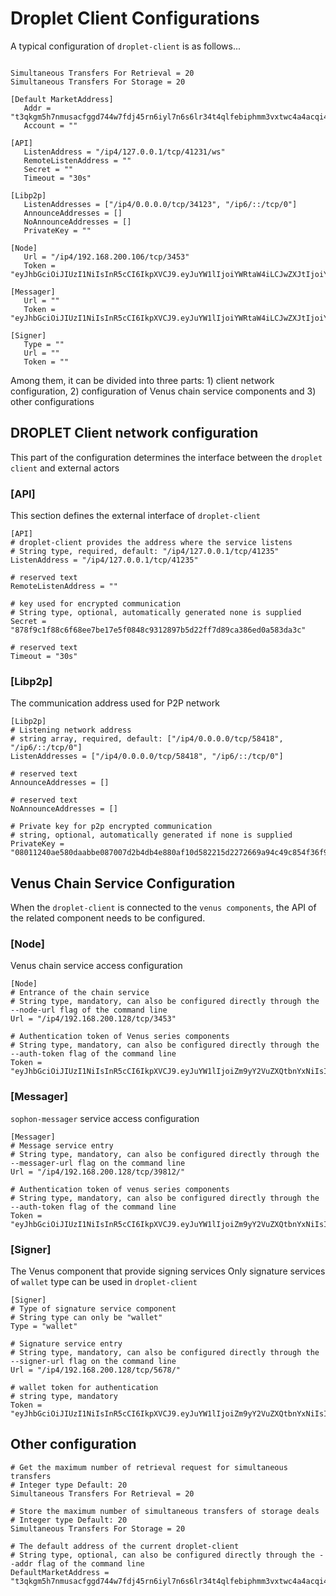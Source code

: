 # Droplet Client Configurations

A typical configuration of `droplet-client` is as follows...

```

Simultaneous Transfers For Retrieval = 20
Simultaneous Transfers For Storage = 20

[Default MarketAddress]
   Addr = "t3qkgm5h7nmusacfggd744w7fdj45rn6iyl7n6s6lr34t4qlfebiphmm3vxtwc4a4acqi4nv3pqk6h7ddqqz5q"
   Account = ""

[API]
   ListenAddress = "/ip4/127.0.0.1/tcp/41231/ws"
   RemoteListenAddress = ""
   Secret = ""
   Timeout = "30s"

[Libp2p]
   ListenAddresses = ["/ip4/0.0.0.0/tcp/34123", "/ip6/::/tcp/0"]
   AnnounceAddresses = []
   NoAnnounceAddresses = []
   PrivateKey = ""

[Node]
   Url = "/ip4/192.168.200.106/tcp/3453"
   Token = "eyJhbGciOiJIUzI1NiIsInR5cCI6IkpXVCJ9.eyJuYW1lIjoiYWRtaW4iLCJwZXJtIjoiYWRtaW4iLCJleHQiOiIifQ.0fylyMSNjp8dkTrCLYkFQSjO9FokDKXrl5dqGpMDaOE"

[Messager]
   Url = ""
   Token = "eyJhbGciOiJIUzI1NiIsInR5cCI6IkpXVCJ9.eyJuYW1lIjoiYWRtaW4iLCJwZXJtIjoiYWRtaW4iLCJleHQiOiIifQ.0fylyMSNjp8dkTrCLYkFQSjO9FokDKXrl5dqGpMDaOE"

[Signer]
   Type = ""
   Url = ""
   Token = ""

```

Among them, it can be divided into three parts: 1) client network configuration, 2) configuration of Venus chain service components and 3) other configurations

## DROPLET Client network configuration

This part of the configuration determines the interface between the `droplet client` and external actors

### [API]

This section defines the external interface of `droplet-client`

```
[API]
# droplet-client provides the address where the service listens
# String type, required, default: "/ip4/127.0.0.1/tcp/41235"
ListenAddress = "/ip4/127.0.0.1/tcp/41235"

# reserved text
RemoteListenAddress = ""

# key used for encrypted communication
# String type, optional, automatically generated none is supplied
Secret = "878f9c1f88c6f68ee7be17e5f0848c9312897b5d22ff7d89ca386ed0a583da3c"

# reserved text
Timeout = "30s"
```

### [Libp2p]

The communication address used for P2P network

```
[Libp2p]
# Listening network address
# string array, required, default: ["/ip4/0.0.0.0/tcp/58418", "/ip6/::/tcp/0"]
ListenAddresses = ["/ip4/0.0.0.0/tcp/58418", "/ip6/::/tcp/0"]

# reserved text
AnnounceAddresses = []

# reserved text
NoAnnounceAddresses = []

# Private key for p2p encrypted communication
# string, optional, automatically generated if none is supplied
PrivateKey = "08011240ae580daabbe087007d2b4db4e880af10d582215d2272669a94c49c854f36f99c35"
```


## Venus Chain Service Configuration

When the `droplet-client` is connected to the `venus components`, the API of the related component needs to be configured.

### [Node]

Venus chain service access configuration

```
[Node]
# Entrance of the chain service
# String type, mandatory, can also be configured directly through the --node-url flag of the command line
Url = "/ip4/192.168.200.128/tcp/3453"

# Authentication token of Venus series components
# String type, mandatory, can also be configured directly through the --auth-token flag of the command line
Token = "eyJhbGciOiJIUzI1NiIsInR5cCI6IkpXVCJ9.eyJuYW1lIjoiZm9yY2VuZXQtbnYxNiIsInBlcm0iOiJhZG1pbiIsImV4dCI6IiJ9.PuzEy1TlAjjNiSUu_tbHi2XPUritDLm9Xf5UW3MHRe8"

```


### [Messager]

`sophon-messager` service access configuration

```
[Messager]
# Message service entry
# String type, mandatory, can also be configured directly through the --messager-url flag on the command line
Url = "/ip4/192.168.200.128/tcp/39812/"

# Authentication token of venus series components
# String type, mandatory, can also be configured directly through the --auth-token flag of the command line
Token = "eyJhbGciOiJIUzI1NiIsInR5cCI6IkpXVCJ9.eyJuYW1lIjoiZm9yY2VuZXQtbnYxNiIsInBlcm0iOiJhZG1pbiIsImV4dCI6IiJ9.PuzEy1TlAjjNiSUu_tbHi2XPUritDLm9Xf5UW3MHRe8"
```


### [Signer]

The Venus component that provide signing services
Only signature services of `wallet` type can be used in `droplet-client`

```
[Signer]
# Type of signature service component
# String type can only be "wallet"
Type = "wallet"

# Signature service entry
# String type, mandatory, can also be configured directly through the --signer-url flag on the command line
Url = "/ip4/192.168.200.128/tcp/5678/"

# wallet token for authentication
# string type, mandatory
Token = "eyJhbGciOiJIUzI1NiIsInR5cCI6IkpXVCJ9.eyJuYW1lIjoiZm9yY2VuZXQtbnYxNiIsInBlcm0iOiJhZG1pbiIsImV4dCI6IiJ9.PuzEy1TlAjjNiSUu_tbHi2XPUritDLm9Xf5UW3MHRe8"
```


## Other configuration

```
# Get the maximum number of retrieval request for simultaneous transfers
# Integer type Default: 20
Simultaneous Transfers For Retrieval = 20

# Store the maximum number of simultaneous transfers of storage deals
# Integer type Default: 20
Simultaneous Transfers For Storage = 20

# The default address of the current droplet-client
# String type, optional, can also be configured directly through the --addr flag of the command line
DefaultMarketAddress = "t3qkgm5h7nmusacfggd744w7fdj45rn6iyl7n6s6lr34t4qlfebiphmm3vxtwc4a4acqi4nv3pqk6h7ddqqz5q:username"
```